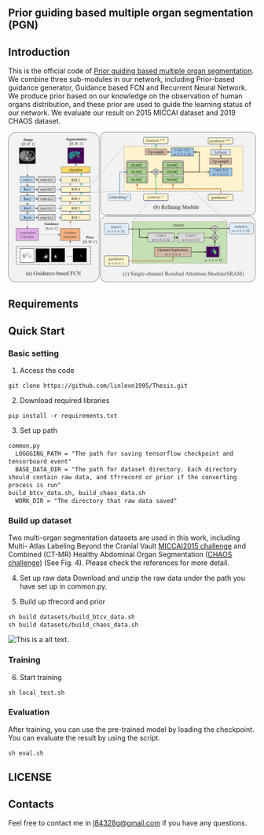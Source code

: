 
## Prior guiding based multiple organ segmentation (PGN)

## Introduction
This is the official code of [Prior guiding based multiple organ segmentation](/docs/Thesis.pdf). We combine three sub-modules in our network, including Prior-based guidance generator, Guidance based FCN and Recurrent Neural Network. We produce prior based on our knowledge on the observation of human organs distribution, and these prior are used to guide the learning status of our network. We evaluate our result on 2015 MICCAI dataset and 2019 CHAOS dataset.

![This is a alt text.](/images/PGN_v1.png "PGN_v1")


## Requirements

## Quick Start

### Basic setting
1. Access the code
```
git clone https://github.com/linleon1995/Thesis.git
```

2. Download required libraries
```
pip install -r requirements.txt
```

3. Set up path
```
common.py
  LOGGGING_PATH = "The path for saving tensorflow checkpoint and tensorboard event"
  BASE_DATA_DIR = "The path for dataset directory. Each directory should contain raw data, and tfrrecord or prior if the converting process is run"
build_btcv_data.sh, build_chaos_data.sh
  WORK_DIR = "The directory that raw data saved"
```

### Build up dataset
Two multi-organ segmentation datasets are used in this work, including Multi- Atlas Labeling Beyond the Cranial Vault [MICCAI2015 challenge](https://www.synapse.org/#!Synapse:syn3193805/wiki/217789) and Combined (CT-MR) Healthy Abdominal Organ Segmentation ([CHAOS challenge](https://chaos.grand-challenge.org/)) (See Fig. 4). Please check the references for more detail.

4. Set up raw data
Download and unzip the raw data under the path you have set up in common.py.

5. Build up tfrecord and prior
```
sh build datasets/build_btcv_data.sh 
sh build datasets/build_chaos_data.sh
```
![This is a alt text.](/image/sample.png "This is a sample image.")

### Training
6. Start training
```
sh local_test.sh
```

### Evaluation
After training, you can use the pre-trained model by loading the checkpoint. You can evaluate the result by using the script.
```
sh eval.sh
```

## LICENSE


## Contacts
Feel free to contact me in l84328g@gmail.com if you have any questions.
## 
